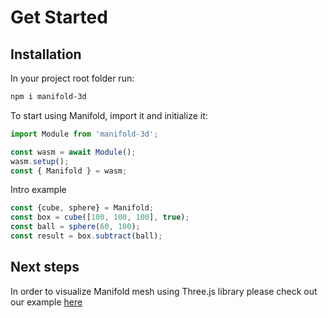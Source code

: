# Get Started


## Installation

In your project root folder run:

```bash
npm i manifold-3d
```

To start using Manifold, import it and initialize it:

```js
import Module from 'manifold-3d';

const wasm = await Module();
wasm.setup();
const { Manifold } = wasm;
```

Intro example

```js
const {cube, sphere} = Manifold;
const box = cube([100, 100, 100], true);
const ball = sphere(60, 100);
const result = box.subtract(ball);
```

## Next steps

In order to visualize Manifold mesh using Three.js library please check out our example [here](https://github.com/elalish/manifold/blob/master/bindings/wasm/examples/three.ts) 